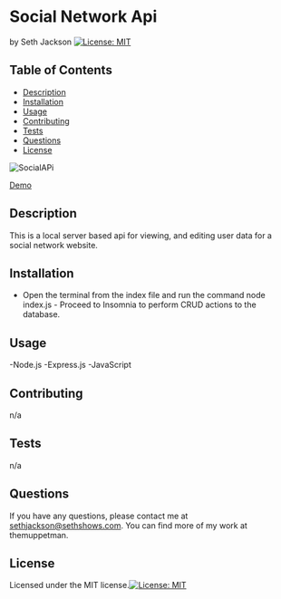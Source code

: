 # Social Network Api
  by Seth Jackson [![License: MIT](https://img.shields.io/badge/License-MIT-yellow.svg)](https://opensource.org/licenses/MIT)  
  
  ## Table of Contents
  - [Description](#description)
  - [Installation](#installation)
  - [Usage](#usage)
  - [Contributing](#contributing)
  - [Tests](#tests)
  - [Questions](#questions)
  - [License](#license)

  ![SocialAPi](https://github.com/user-attachments/assets/f8b37806-9e32-4598-aa27-1fbab47cee8d)

  [Demo](https://youtu.be/0xixMMUkOak)

  
  ## Description
  This is a local server based api for viewing, and editing user data for a social network website.   
  
  ## Installation
  - Open the terminal from the index file and run the command node index.js - Proceed to Insomnia to perform CRUD actions to the database.   
  
  ## Usage
  -Node.js -Express.js -JavaScript   
  
  ## Contributing
  n/a  
  
  ## Tests
  n/a  
  
  
  ## Questions
  If you have any questions, please contact me at sethjackson@sethshows.com.
  You can find more of my work at themuppetman.
  
  ## License
  Licensed under the MIT license.[![License: MIT](https://img.shields.io/badge/License-MIT-yellow.svg)](https://opensource.org/licenses/MIT)
  
